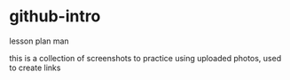 # github-intro
lesson plan man


this is a collection of screenshots to practice using uploaded photos, used to create links 


